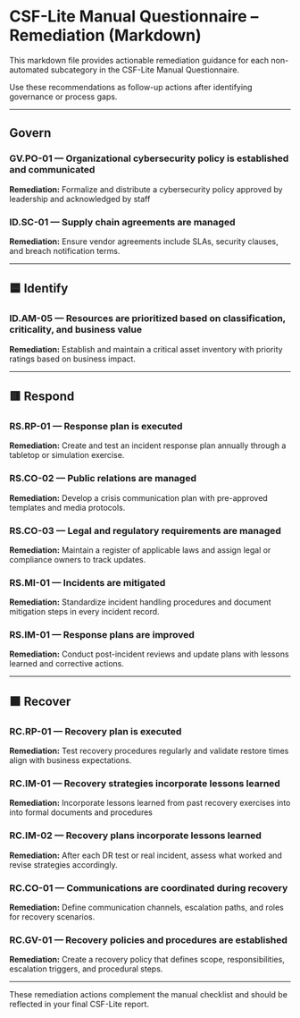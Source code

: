# CSF-Lite Manual Questionnaire – Remediation (Markdown)

This markdown file provides actionable remediation guidance for each non-automated subcategory in the CSF-Lite Manual Questionnaire.

Use these recommendations as follow-up actions after identifying governance or process gaps.

---
## Govern

### GV.PO-01 — Organizational cybersecurity policy is established and communicated

**Remediation:** Formalize and distribute a cybersecurity policy approved by leadership and acknowledged by staff

### ID.SC-01 — Supply chain agreements are managed

**Remediation:** Ensure vendor agreements include SLAs, security clauses, and breach notification terms.


---

## 🟦 Identify

### ID.AM-05 — Resources are prioritized based on classification, criticality, and business value

**Remediation:** Establish and maintain a critical asset inventory with priority ratings based on business impact.



---

## 🟥 Respond

### RS.RP-01 — Response plan is executed

**Remediation:** Create and test an incident response plan annually through a tabletop or simulation exercise.

### RS.CO-02 — Public relations are managed

**Remediation:** Develop a crisis communication plan with pre-approved templates and media protocols.

### RS.CO-03 — Legal and regulatory requirements are managed

**Remediation:** Maintain a register of applicable laws and assign legal or compliance owners to track updates.

### RS.MI-01 — Incidents are mitigated

**Remediation:** Standardize incident handling procedures and document mitigation steps in every incident record.

### RS.IM-01 — Response plans are improved

**Remediation:** Conduct post-incident reviews and update plans with lessons learned and corrective actions.

---

## 🟪 Recover

### RC.RP-01 — Recovery plan is executed

**Remediation:** Test recovery procedures regularly and validate restore times align with business expectations.

### RC.IM-01 — Recovery strategies incorporate lessons learned

**Remediation:** Incorporate lessons learned from past recovery exercises into into formal documents and procedures


### RC.IM-02 — Recovery plans incorporate lessons learned

**Remediation:** After each DR test or real incident, assess what worked and revise strategies accordingly.

### RC.CO-01 — Communications are coordinated during recovery

**Remediation:** Define communication channels, escalation paths, and roles for recovery scenarios.

### RC.GV-01 — Recovery policies and procedures are established

**Remediation:** Create a recovery policy that defines scope, responsibilities, escalation triggers, and procedural steps.

---

These remediation actions complement the manual checklist and should be reflected in your final CSF-Lite report.
